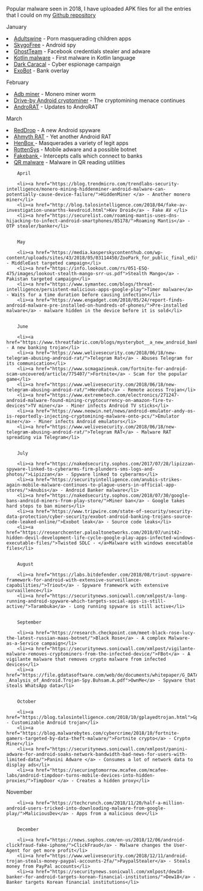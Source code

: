 Popular malware seen in 2018, I have uploaded APK files for all the entries that I could on my <a href="https://github.com/sk3ptre/AndroidMalware_2018">Github repository</a>

January

<li><a href="https://research.checkpoint.com/malware-displaying-porn-ads-discovered-in-game-apps-on-google-play/">Adultswine</a> - Porn masquerading children apps</li>
<li><a href="https://securelist.com/skygofree-following-in-the-footsteps-of-hackingteam/83603/">SkygoFree</a> - Android spy</li>
<li><a href="https://blog.trendmicro.com/trendlabs-security-intelligence/ghostteam-adware-can-steal-facebook-credentials/">GhostTeam</a> - Facebook credentials stealer and adware</li>
<li><a href="https://blog.trendmicro.com/trendlabs-security-intelligence/first-kotlin-developed-malicious-app-signs-users-premium-sms-services/">Kotlin malware</a> - First malware in Kotlin language</li>
<li><a href="https://info.lookout.com/rs/051-ESQ-475/images/Lookout_Dark-Caracal_srr_20180118_us_v.1.0.pdf">Dark Caracal</a> - Cyber espionage campaign</li>
<li><a href="https://clientsidedetection.com/exobot_android_malware_spreading_via_google_play_store.html">ExoBot</a> - Bank overlay</li>


February

<li><a href="http://blog.netlab.360.com/adb-miner-more-information-en/">Adb miner</a> - Monero miner worm</li>
<li><a href="https://blog.malwarebytes.com/threat-analysis/2018/02/drive-by-cryptomining-campaign-attracts-millions-of-android-users/">Drive-by Android cryptominer</a> - The cryptomining menace continues</li>
<li><a href="https://blog.trendmicro.com/trendlabs-security-intelligence/new-androrat-exploits-dated-permanent-rooting-vulnerability-allows-privilege-escalation/">AndroRAT</a> - Updates to AndroRAT</li>


March

<li><a href="https://www.wandera.com/blog/reddrop-malware/">RedDrop</a> - A new Android spyware</li>
		<li><a href="https://www.mysonicwall.com/SonicAlert/searchresults.aspx?ev=article&id=1129">Ahmyth RAT</a> - Yet another Android RAT</li>
		<li><a href="https://researchcenter.paloaltonetworks.com/2018/03/unit42-henbox-chickens-come-home-roost/">HenBox </a> - Masquerades a variety of legit apps</li>
		<li><a href="https://research.checkpoint.com/rottensys-not-secure-wi-fi-service/">RottenSys</a> - Mobile adware and a possible botnet</li> 
		<li><a href="https://www.symantec.com/blogs/threat-intelligence/fakebank-intercepts-calls-banks">Fakebank </a> - Intercepts calls which connect to banks</li> 
		<li><a href="https://nakedsecurity.sophos.com/2018/03/23/crooks-infiltrate-google-play-with-malware-lurking-in-qr-reading-utilities/">QR malware</a> - Malware in QR reading utilities</li>


		April

		<li><a href="https://blog.trendmicro.com/trendlabs-security-intelligence/monero-mining-hiddenminer-android-malware-can-potentially-cause-device-failure/">HiddenMiner </a> - Another monero miner</li>
		<li><a href="http://blog.talosintelligence.com/2018/04/fake-av-investigation-unearths-kevdroid.html">Kev Droid</a> - Fake AV </li>
		<li><a href="https://securelist.com/roaming-mantis-uses-dns-hijacking-to-infect-android-smartphones/85178/">Roaming Mantis</a> - OTP stealer/banker</li>


		May

		<li><a href="https://media.kasperskycontenthub.com/wp-content/uploads/sites/43/2018/05/03114450/ZooPark_for_public_final_edit.pdf">ZooPark</a> - MiddleEast targeted campaign</li>
		<li><a href="https://info.lookout.com/rs/051-ESQ-475/images/lookout-stealth-mango-srr-us.pdf">Stealth Mango</a> - Pakistan targeted campaign</li>
		<li><a href="https://www.symantec.com/blogs/threat-intelligence/persistent-malicious-apps-google-play">Timer malware</a> - Waits for a time duration before causing infection</li>
		<li><a href="https://www.engadget.com/2018/05/24/report-finds-android-malware-pre-installed-on-hundreds-of-phones/">Pre-installed malware</a> - malware hidden in the device before it is sold</li>


		June

		<li><a href="https://www.threatfabric.com/blogs/mysterybot__a_new_android_banking_trojan_ready_for_android_7_and_8.html">MysteryBot</a> - A new banking trojan</li>
		<li><a href="https://www.welivesecurity.com/2018/06/18/new-telegram-abusing-android-rat/">Telegram Rat</a> - Abuses Telegram for its communication</li>
		<li><a href="https://www.scmagazineuk.com/fortnite-for-android-scam-uncovered/article/775407/">Fortnite</a> - Scam for the popular game</li>
		<li><a href="https://www.welivesecurity.com/2018/06/18/new-telegram-abusing-android-rat/">HeroRat</a> - Remote access Trojan</li>
		<li><a href="https://www.extremetech.com/electronics/271247-android-malware-found-mining-cryptocurrency-on-amazon-fire-tv-devices">TV miner</a> - Miner infects Android TV sticks</li>
		<li><a href="https://www.neowin.net/news/android-emulator-andy-os-is-reportedly-injecting-cryptomining-malware-onto-pcs/">Emulator miner</a> - Miner infects Android emulators</li>
		<li><a href="https://www.welivesecurity.com/2018/06/18/new-telegram-abusing-android-rat/">Telegram RAT</a> - Malware RAT spreading via Telegram</li>


		July

		<li><a href="https://nakedsecurity.sophos.com/2017/07/28/lipizzan-spyware-linked-to-cyberarms-firm-plunders-sms-logs-and-photos/">Lipizzan</a> - Spyware linked to cyberarms</li>
		<li><a href="https://securityintelligence.com/anubis-strikes-again-mobile-malware-continues-to-plague-users-in-official-app-stores/">Anubis</a> - Android Banker malware</li>
		<li><a href="https://nakedsecurity.sophos.com/2018/07/30/google-bans-android-miners-from-play-store/">Miner ban</a> - Google takes hard steps to ban miners</li>
		<li><a href="https://www.tripwire.com/state-of-security/security-data-protection/cyber-security/exobot-android-banking-trojans-source-code-leaked-online/">Exobot leak</a> - Source code leaks</li>
		<li><a href="https://researchcenter.paloaltonetworks.com/2018/07/unit42-hidden-devil-development-life-cycle-google-play-apps-infected-windows-executable-files/">Twisted SDLC - </a>Malware with windows executable files</li>


		August

		<li><a href="https://labs.bitdefender.com/2018/08/triout-spyware-framework-for-android-with-extensive-surveillance-capabilities/">Triout</a> - Spyware framework with extensive survaillence</li>
		<li><a href="https://securitynews.sonicwall.com/xmlpost/a-long-running-android-spyware-which-targets-social-apps-is-still-active/">Tarambuka</a> - Long running spyware is still active</li>


		September

		<li><a href="https://research.checkpoint.com/meet-black-rose-lucy-the-latest-russian-maas-botnet/">Black Rose</a> - A complex Malware-as-a-Service campaign</li>
		<li><a href="https://securitynews.sonicwall.com/xmlpost/vigilante-malware-removes-cryptominers-from-the-infected-device/">FBot</a> - A vigilante malware that removes crypto malware from infected devices</li>
		<li><a href="https://file.gdatasoftware.com/web/de/documents/whitepaper/G_DATA_WhitePaper_-_Analysis_of_Android.Trojan-Spy.Buhsam.A.pdf">OwnMe</a> - Spyware that steals WhatsApp data</li>


		October

		<li><a href="https://blog.talosintelligence.com/2018/10/gplayedtrojan.html">Gplayed</a> - Customizable Android trojan</li>
		<li><a href="https://blog.malwarebytes.com/cybercrime/2018/10/fortnite-gamers-targeted-by-data-theft-malware/">Fortnite crypto</a> - Crypto Miner</li>
		<li><a href="https://securitynews.sonicwall.com/xmlpost/panini-adware-for-android-soaks-network-bandwidth-bad-news-for-users-with-limited-data/">Panini Adware </a> - Consumes a lot of network data to display ads</li>
		<li><a href="https://securingtomorrow.mcafee.com/mcafee-labs/android-timpdoor-turns-mobile-devices-into-hidden-proxies/">TimpDoor </a> - Creates a hidden proxy</li>


November

		<li><a href="https://techcrunch.com/2018/11/20/half-a-million-android-users-tricked-into-downloading-malware-from-google-play/">MaliciousDev</a> - Apps from a malicious dev</li>


		December

		<li><a href="https://news.sophos.com/en-us/2018/12/06/android-clickfraud-fake-iphone/">ClickFraud</a> - Malware changes the User-Agent for get more profit</li>
		<li><a href="https://www.welivesecurity.com/2018/12/11/android-trojan-steals-money-paypal-accounts-2fa/">PaypalStealer</a> - Steals money from PayPal accounts</li>
		<li><a href="https://securitynews.sonicwall.com/xmlpost/dew18-banker-for-android-targets-korean-financial-institutions/">Dew18</a> - Banker targets Korean financial institutions</li>
